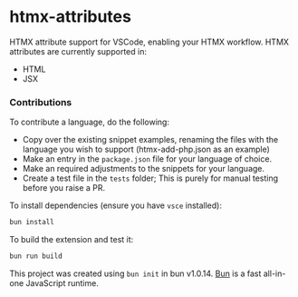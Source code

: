 # htmx-attributes

HTMX attribute support for VSCode, enabling your HTMX workflow. HTMX attributes are currently supported in:

- HTML
- JSX

### Contributions

To contribute a language, do the following:
- Copy over the existing snippet examples,
renaming the files with the language you wish to support (htmx-add-php.json as an example)
- Make an entry in the `package.json` file for your language of choice.
- Make an required adjustments to the snippets for your language.
- Create a test file in the `tests` folder; This is purely for manual
testing before you raise a PR.

To install dependencies (ensure you have `vsce` installed):

```bash
bun install
```

To build the extension and test it:

```bash
bun run build
```

This project was created using `bun init` in bun v1.0.14. [Bun](https://bun.sh) is a fast all-in-one JavaScript runtime.
